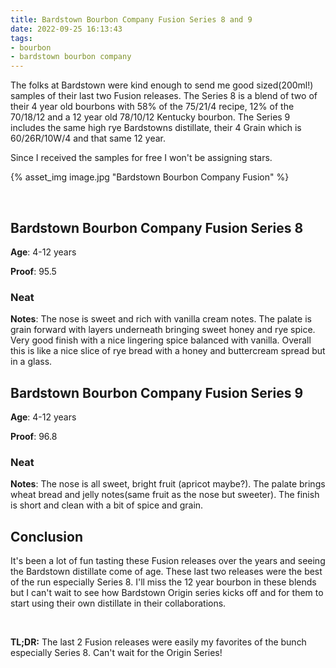 ```yaml
---
title: Bardstown Bourbon Company Fusion Series 8 and 9
date: 2022-09-25 16:13:43
tags:
- bourbon
- bardstown bourbon company
---
```


The folks at Bardstown were kind enough to send me good sized(200ml!) samples of their last two Fusion releases. The Series 8 is a blend of two of their 4 year old bourbons with 58% of the 75/21/4 recipe, 12% of the 70/18/12 and a 12 year old 78/10/12 Kentucky bourbon. The Series 9 includes the same high rye Bardstowns distillate, their 4 Grain which is 60/26R/10W/4 and that same 12 year. 

Since I received the samples for free I won't be assigning stars.

{% asset_img image.jpg "Bardstown Bourbon Company Fusion" %}

&nbsp;

## Bardstown Bourbon Company Fusion Series 8

**Age**: 4-12 years

**Proof**: 95.5

### Neat

**Notes**: The nose is sweet and rich with vanilla cream notes. The palate is grain forward with layers underneath bringing sweet honey and rye spice. Very good finish with a nice lingering spice balanced with vanilla. Overall this is like a nice slice of rye bread with a honey and buttercream spread but in a glass.


## Bardstown Bourbon Company Fusion Series 9

**Age**: 4-12 years

**Proof**: 96.8

### Neat

**Notes**: The nose is all sweet, bright fruit (apricot maybe?). The palate brings wheat bread and jelly notes(same fruit as the nose but sweeter). The finish is short and clean with a bit of spice and grain. 

## Conclusion

It's been a lot of fun tasting these Fusion releases over the years and seeing the Bardstown distillate come of age. These last two releases were the best of the run especially Series 8. I'll miss the 12 year bourbon in these blends but I can't wait to see how Bardstown Origin series kicks off and for them to start using their own distillate in their collaborations.

&nbsp;

**TL;DR:** The last 2 Fusion releases were easily my favorites of the bunch especially Series 8. Can't wait for the Origin Series!